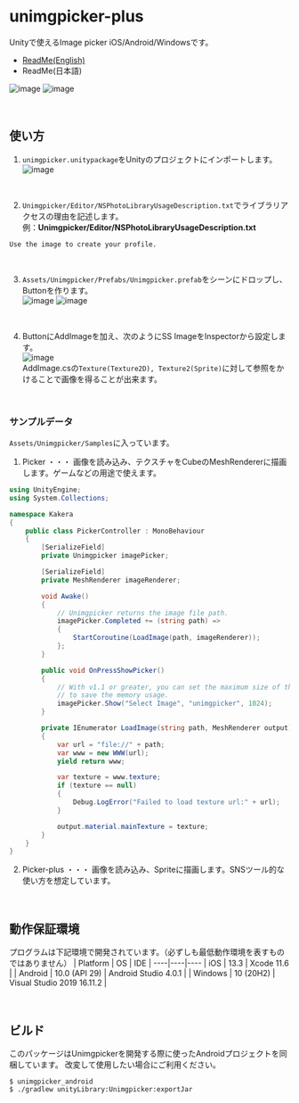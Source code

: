 # unimgpicker-plus

Unityで使えるImage picker iOS/Android/Windowsです。
- [ReadMe(English)](README.md)
- ReadMe(日本語)

![image](https://user-images.githubusercontent.com/33755507/131531387-67f5d05a-5fd8-423f-b5c7-2beea1630b33.png)
![image](https://user-images.githubusercontent.com/33755507/131531449-8df9796c-3fee-4ce8-98a4-883d727d35c2.png)

<br>

## 使い方
1. ```unimgpicker.unitypackage```をUnityのプロジェクトにインポートします。<br>
![image](https://user-images.githubusercontent.com/33755507/131508711-7efb16f2-d453-4e92-acf7-a35ebe7943fa.png)
<br>

2. ```Unimgpicker/Editor/NSPhotoLibraryUsageDescription.txt```でライブラリアクセスの理由を記述します。<br>
例：**Unimgpicker/Editor/NSPhotoLibraryUsageDescription.txt**<br>
```
Use the image to create your profile.
```
<br>

3. ```Assets/Unimgpicker/Prefabs/Unimgpicker.prefab```をシーンにドロップし、Buttonを作ります。<br>
![image](https://user-images.githubusercontent.com/33755507/131512106-ee9804ec-c3bb-4a46-9925-447f2eda4923.png)
![image](https://user-images.githubusercontent.com/33755507/131512285-93d608b1-506d-4560-97d7-c0d3993f02df.png)
<br>

4. ButtonにAddImageを加え、次のようにSS ImageをInspectorから設定します。<br>
![image](https://user-images.githubusercontent.com/33755507/131512416-420a2d43-c3be-4698-a39e-5af84738bf81.png)<br>
AddImage.csの```Texture(Texture2D), Texture2(Sprite)```に対して参照をかけることで画像を得ることが出来ます。

<br>

### サンプルデータ
```Assets/Unimgpicker/Samples```に入っています。

1. Picker ・・・ 画像を読み込み、テクスチャをCubeのMeshRendererに描画します。ゲームなどの用途で使えます。

```C#
using UnityEngine;
using System.Collections;

namespace Kakera
{
    public class PickerController : MonoBehaviour
    {
        [SerializeField]
        private Unimgpicker imagePicker;

        [SerializeField]
        private MeshRenderer imageRenderer;

        void Awake()
        {
            // Unimgpicker returns the image file path.
            imagePicker.Completed += (string path) =>
            {
                StartCoroutine(LoadImage(path, imageRenderer));
            };
        }

        public void OnPressShowPicker()
        {
            // With v1.1 or greater, you can set the maximum size of the image
            // to save the memory usage.
            imagePicker.Show("Select Image", "unimgpicker", 1024);
        }

        private IEnumerator LoadImage(string path, MeshRenderer output)
        {
            var url = "file://" + path;
            var www = new WWW(url);
            yield return www;

            var texture = www.texture;
            if (texture == null)
            {
                Debug.LogError("Failed to load texture url:" + url);
            }

            output.material.mainTexture = texture;
        }
    }
}

```

2. Picker-plus ・・・ 画像を読み込み、Spriteに描画します。SNSツール的な使い方を想定しています。

<br>

## 動作保証環境
プログラムは下記環境で開発されています。（必ずしも最低動作環境を表すものではありません）
| Platform | OS | IDE |
----|----|---- 
| iOS | 13.3 | Xcode 11.6 |
| Android | 10.0 (API 29) | Android Studio 4.0.1 |
| Windows | 10 (20H2) | Visual Studio 2019 16.11.2 |

<br>

## ビルド
このパッケージはUnimgpickerを開発する際に使ったAndroidプロジェクトを同梱しています。
改変して使用したい場合にご利用ください。
```
$ unimgpicker_android
$ ./gradlew unityLibrary:Unimgpicker:exportJar
```
